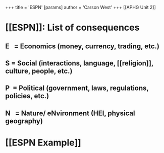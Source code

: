 +++
 title = 'ESPN'
[params]
	author = 'Carson West'
+++
 [[APHG Unit 2]]

# [[ESPN]]: List of consequences
## E   = Economics (money, currency, trading, etc.)

## S = Social (interactions, language, [[religion]], culture, people, etc.)

## P  = Political (government, laws, regulations, policies, etc.)

## N   = Nature/ eNvironment (HEI, physical geography)

# [[ESPN Example]]
